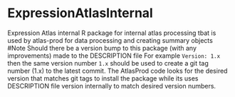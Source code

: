 # ExpressionAtlasInternal
Expression Atlas internal R package for internal atlas processing tbat is used by atlas-prod for data processing and creating summary objects
#Note
Should there be a version bump to this package (with any improvements) made to the DESCRIPTION file 
For example `Version: 1.x` then the same version number `1.x` should be used to create a git tag number (1.x) to the latest commit. The AtlasProd code looks for the desired version that matches git tags to install the package while its uses DESCRIPTION file version internally to match desired version numbers.
